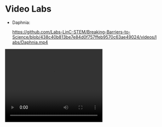 # Video Labs

  * Daphnia:
    
    https://github.com/Labs-LinC-STEM/Breaking-Barriers-to-Science/blob/438c40b813be7e84d0f757ffeb9570c63ae49024/videos/labs/Daphnia.mp4


<video width="320" height="240" controls>
  <source src="https://raw.githubusercontent.com/Labs-LinC-STEM/Breaking-Barriers-to-Science/main/videos/labs/Daphnia.mp4" type="video/mp4">
  Your browser does not support the video tag.
</video>
